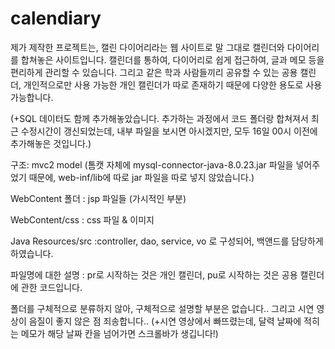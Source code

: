 # calendiary

제가 제작한 프로젝트는, 캘린 다이어리라는 웹 사이트로
말 그대로 캘린더와 다이어리를 합쳐놓은 사이트입니다.
캘린더를 통하여, 다이어리로 쉽게 접근하여,
글과 메모 등을 편리하게 관리할 수 있습니다.
그리고 같은 학과 사람들끼리 공유할 수 있는 공용 캘린더,
개인적으로만 사용 가능한 개인 캘린더가 따로 존재하기 때문에
다양한 용도로 사용 가능합니다.

(+SQL 데이터도 함께 추가해놓았습니다. 추가하는 과정에서 코드 폴더랑 합쳐져서 최근 수정시간이 갱신되었는데,
내부 파일을 보시면 아시겠지만, 모두 16일 00시 이전에 추가해놓은 것입니다.)

구조: mvc2 model
(톰캣 자체에 mysql-connector-java-8.0.23.jar 파일을 넣어주었기 때문에, web-inf/lib에 따로 jar 파일을 따로 넣지 않았습니다.)

WebContent 폴더
: jsp 파일들 (가시적인 부분)

WebContent/css
: css 파일 & 이미지

Java Resources/src
:controller, dao, service, vo 로 구성되어, 백앤드를 담당하게 하였습니다.

파일명에 대한 설명 : pr로 시작하는 것은 개인 캘린더, pu로 시작하는 것은 공용 캘린더에 관한 코드입니다.

폴더를 구체적으로 분류하지 않아, 구체적으로 설명할 부분은 없습니다..
그리고 시연 영상이 음질이 좋지 않은 점 죄송합니다..
(+시연 영상에서 빠뜨렸는데, 달력 날짜에 적히는 메모가 해당 날짜 칸을 넘어가면 스크롤바가 생깁니다!)
